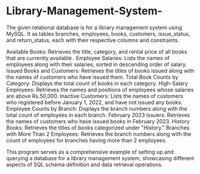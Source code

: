 # Library-Management-System-

The given relational database  is for a library management system using MySQL.
It as tables branches, employees, books, customers, issue_status, and return_status, each with their respective columns and constraints.


Available Books:
Retrieves the title, category, and rental price of all books that are currently available .
Employee Salaries:
Lists the names of employees along with their salaries, sorted in descending order of salary.
Issued Books and Customers:
Retrieves the titles of books issued along with the names of customers who have issued them.
Total Book Counts by Category:
Displays the total count of books in each category.
High-Salary Employees:
Retrieves the names and positions of employees whose salaries are above Rs.50,000.
Inactive Customers:
Lists the names of customers who registered before January 1, 2022, and have not issued any books.
Employee Counts by Branch:
Displays the branch numbers along with the total count of employees in each branch.
February 2023 Issuers: 
Retrieves the names of customers who have issued books in February 2023.
History Books:
Retrieves the titles of books categorized under "History."
Branches with More Than 2 Employees:
Retrieves the branch numbers along with the count of employees for branches having more than 2 employees.

This program serves as a comprehensive example of setting up and querying a database for a library management system, showcasing different aspects of SQL schema definition and data retrieval operations.
